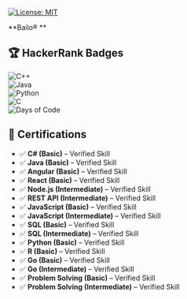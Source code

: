 [![License: MIT](https://img.shields.io/badge/License-MIT-yellow.svg)](LICENSE)

**Bailo® ** 

## 🏆 HackerRank Badges  
![C++](https://img.shields.io/badge/CPP-blue)  
![Java](https://img.shields.io/badge/Java-red)  
![Python](https://img.shields.io/badge/Python-yellow)  
![C](https://img.shields.io/badge/C-00599C)  
![Days of Code](https://img.shields.io/badge/Days%20of%20Code-green)

## 📜 Certifications  

- ✅ **C# (Basic)** – Verified Skill  
- ✅ **Java (Basic)** – Verified Skill  
- ✅ **Angular (Basic)** – Verified Skill  
- ✅ **React (Basic)** – Verified Skill  
- ✅ **Node.js (Intermediate)** – Verified Skill  
- ✅ **REST API (Intermediate)** – Verified Skill  
- ✅ **JavaScript (Basic)** – Verified Skill  
- ✅ **JavaScript (Intermediate)** – Verified Skill  
- ✅ **SQL (Basic)** – Verified Skill  
- ✅ **SQL (Intermediate)** – Verified Skill  
- ✅ **Python (Basic)** – Verified Skill  
- ✅ **R (Basic)** – Verified Skill  
- ✅ **Go (Basic)** – Verified Skill  
- ✅ **Go (Intermediate)** – Verified Skill  
- ✅ **Problem Solving (Basic)** – Verified Skill  
- ✅ **Problem Solving (Intermediate)** – Verified Skill  

